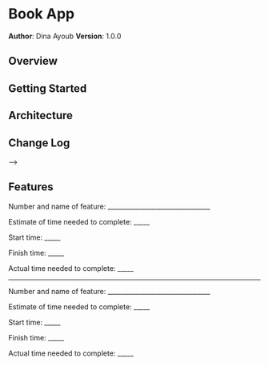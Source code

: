 # Book App

**Author**: Dina Ayoub
**Version**: 1.0.0 

## Overview
<!-- Provide a high level overview of what this application is and why you are building it, beyond the fact that it's an assignment for a Code 301 class. (i.e. What's your problem domain?) -->

## Getting Started
<!-- What are the steps that a user must take in order to build this app on their own machine and get it running? -->

## Architecture
<!-- Provide a detailed description of the application design. What technologies (languages, libraries, etc) you're using, and any other relevant design information. -->

## Change Log
<!-- Use this area to document the iterative changes made to your application as each feature is successfully implemented. Use time stamps. Here's an examples:

01-01-2001 4:59pm - Application now has a fully-functional express server, with GET and POST routes for the book resource.

## Credits and Collaborations
<!-- Give credit (and a link) to other people or resources that helped you build this application. -->
-->

## Features

Number and name of feature: ________________________________

Estimate of time needed to complete: _____

Start time: _____

Finish time: _____

Actual time needed to complete: _____

-----------------------------------------------------------------------------------------

Number and name of feature: ________________________________

Estimate of time needed to complete: _____

Start time: _____

Finish time: _____

Actual time needed to complete: _____
